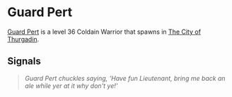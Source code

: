 # Guard Pert



[Guard Pert](/npc/115109) is a level 36 Coldain Warrior that spawns in [The City of Thurgadin](/zone/115).



## Signals

>*Guard Pert chuckles saying, 'Have fun Lieutenant, bring me back an ale while yer at it why don't ye!'*